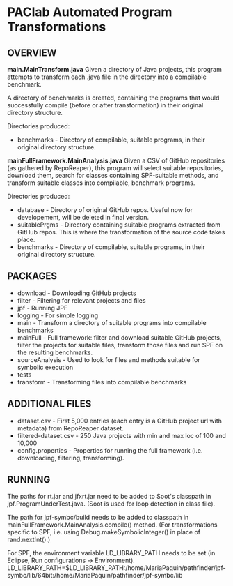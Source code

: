 # PAClab Automated Program Transformations

## OVERVIEW

**main.MainTransform.java** 
Given a directory of Java projects, this program attempts to transform each .java file in the directory into a compilable benchmark.
 
A directory of benchmarks is created, containing the programs that would successfully compile (before or after transformation) in their original directory structure. 

Directories produced:

 * benchmarks - Directory of compilable, suitable programs, in their original directory structure. 

**mainFullFramework.MainAnalysis.java**
Given a CSV of GitHub repositories (as gathered by RepoReaper), this program will select suitable repositories, download them, search for classes containing SPF-suitable methods, and transform suitable classes into compilable, benchmark programs.

Directories produced:
 
 * database - Directory of original GitHub repos. Useful now for developement, will be deleted in final version.
 * suitablePrgms - Directory containing suitable programs extracted from GitHub repos. This is where the transformation of the source code takes place.
 * benchmarks - Directory of compilable, suitable programs, in their original directory structure. 

## PACKAGES

 * download - Downloading GitHub projects
 * filter - Filtering for relevant projects and files
 * jpf - Running JPF
 * logging - For simple logging
 * main - Transform a directory of suitable programs into compilable benchmarks
 * mainFull - Full framework: filter and download suitable GitHub projects, filter the projects for suitable files, transform those files and run SPF on the resulting benchmarks. 
 * sourceAnalysis - Used to look for files and methods suitable for symbolic execution
 * tests
 * transform - Transforming files into compilable benchmarks
 
## ADDITIONAL FILES

 * dataset.csv - First 5,000 entries (each entry is a GitHub project url with metadata) from RepoReaper dataset.
 * filtered-dataset.csv - 250 Java projects with min and max loc of 100 and 10,000
 * config.properties - Properties for running the full framework (i.e. downloading, filtering, transforming). 

## RUNNING

The paths for rt.jar and jfxrt.jar need to be added to Soot's classpath in jpf.ProgramUnderTest.java. (Soot is used for loop detection in class file). 

The path for jpf-symbc/build needs to be added to classpath in mainFullFramework.MainAnalysis.compile() method. (For transformations specific to SPF, i.e. using Debug.makeSymbolicInteger() in place of rand.nextInt().)

For SPF, the environment variable LD_LIBRARY_PATH needs to be set (in Eclipse, Run configurations -> Environment).
LD_LIBRARY_PATH=$LD_LIBRARY_PATH:/home/MariaPaquin/pathfinder/jpf-symbc/lib/64bit:/home/MariaPaquin/pathfinder/jpf-symbc/lib

